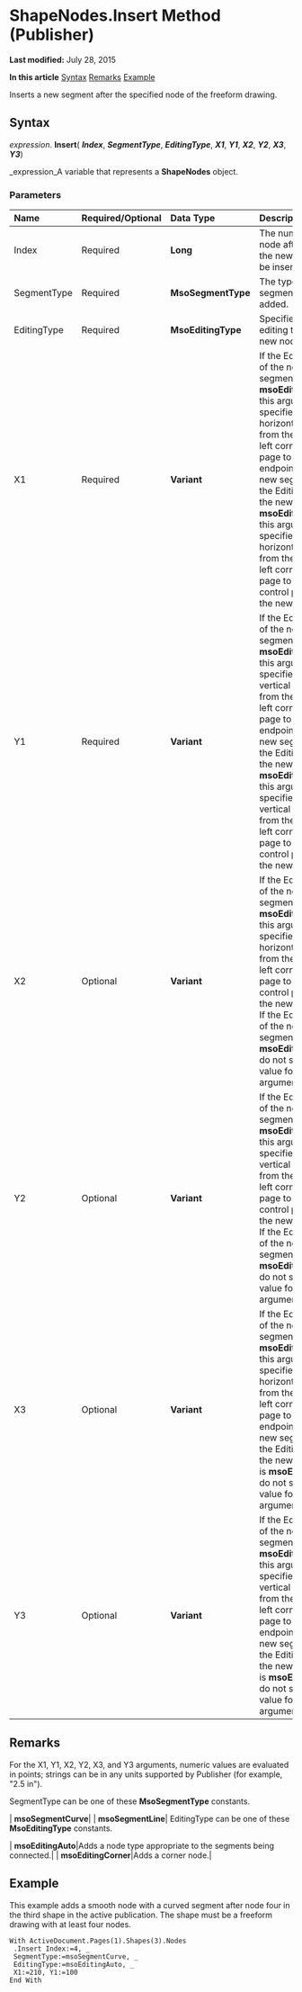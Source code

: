 
# ShapeNodes.Insert Method (Publisher)

 **Last modified:** July 28, 2015

 **In this article**
 [Syntax](#sectionSection0)
 [Remarks](#sectionSection1)
 [Example](#sectionSection2)


Inserts a new segment after the specified node of the freeform drawing.


## Syntax
<a name="sectionSection0"> </a>

 _expression_. **Insert**( **_Index_**,  **_SegmentType_**,  **_EditingType_**,  **_X1_**,  **_Y1_**,  **_X2_**,  **_Y2_**,  **_X3_**,  **_Y3_**)

 _expression_A variable that represents a  **ShapeNodes** object.


### Parameters



|**Name**|**Required/Optional**|**Data Type**|**Description**|
|:-----|:-----|:-----|:-----|
|Index|Required| **Long**|The number of the node after which the new node is to be inserted.|
|SegmentType|Required| **MsoSegmentType**|The type of segment to be added.|
|EditingType|Required| **MsoEditingType**|Specifies the editing type of the new node.|
|X1|Required| **Variant**|If the EditingType of the new segment is  **msoEditingAuto**, this argument specifies the horizontal distance from the upper-left corner of the page to the endpoint of the new segment. If the EditingType of the new node is  **msoEditingCorner**, this argument specifies the horizontal distance from the upper-left corner of the page to the first control point for the new segment.|
|Y1|Required| **Variant**|If the EditingType of the new segment is  **msoEditingAuto**, this argument specifies the vertical distance from the upper-left corner of the page to the endpoint of the new segment. If the EditingType of the new node is  **msoEditingCorner**, this argument specifies the vertical distance from the upper-left corner of the page to the first control point for the new segment.|
|X2|Optional| **Variant**|If the EditingType of the new segment is  **msoEditingCorner**, this argument specifies the horizontal distance from the upper-left corner of the page to the second control point for the new segment. If the EditingType of the new segment is  **msoEditingAuto**, do not specify a value for this argument.|
|Y2|Optional| **Variant**|If the EditingType of the new segment is  **msoEditingCorner**, this argument specifies the vertical distance from the upper-left corner of the page to the second control point for the new segment. If the EditingType of the new segment is  **msoEditingAuto**, do not specify a value for this argument.|
|X3|Optional| **Variant**|If the EditingType of the new segment is  **msoEditingCorner**, this argument specifies the horizontal distance from the upper-left corner of the page to the endpoint of the new segment. If the EditingType of the new segment is  **msoEditingAuto**, do not specify a value for this argument.|
|Y3|Optional| **Variant**|If the EditingType of the new segment is  **msoEditingCorner**, this argument specifies the vertical distance from the upper-left corner of the page to the endpoint of the new segment. If the EditingType of the new segment is  **msoEditingAuto**, do not specify a value for this argument.|

## Remarks
<a name="sectionSection1"> </a>

For the X1, Y1, X2, Y2, X3, and Y3 arguments, numeric values are evaluated in points; strings can be in any units supported by Publisher (for example, "2.5 in"). 

SegmentType can be one of these  **MsoSegmentType** constants.



| **msoSegmentCurve**|
| **msoSegmentLine**|
EditingType can be one of these  **MsoEditingType** constants.



| **msoEditingAuto**|Adds a node type appropriate to the segments being connected.|
| **msoEditingCorner**|Adds a corner node.|

## Example
<a name="sectionSection2"> </a>

This example adds a smooth node with a curved segment after node four in the third shape in the active publication. The shape must be a freeform drawing with at least four nodes.


```
With ActiveDocument.Pages(1).Shapes(3).Nodes 
 .Insert Index:=4, _ 
 SegmentType:=msoSegmentCurve, _ 
 EditingType:=msoEditingAuto, _ 
 X1:=210, Y1:=100 
End With 

```

